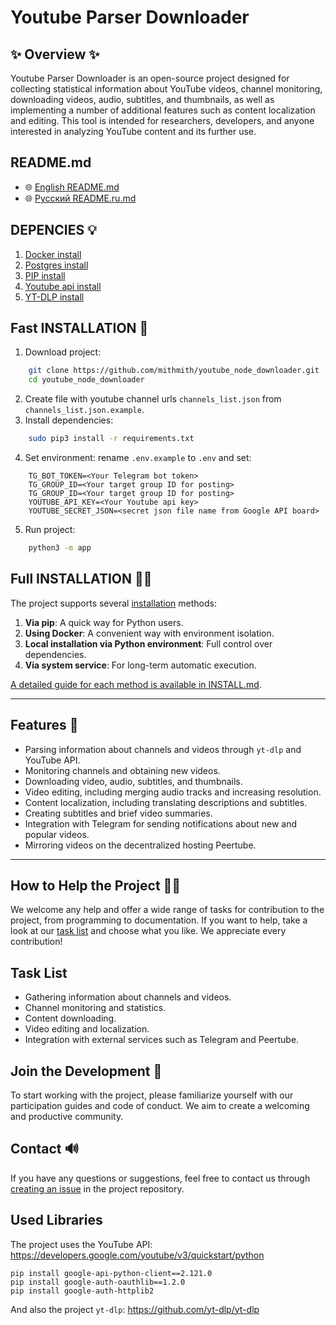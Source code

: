 # Youtube Parser Downloader

## ✨ Overview ✨
Youtube Parser Downloader is an open-source project designed for collecting statistical information about YouTube videos, channel monitoring, downloading videos, audio, subtitles, and thumbnails, as well as implementing a number of additional features such as content localization and editing. This tool is intended for researchers, developers, and anyone interested in analyzing YouTube content and its further use.

## README.md
- 🌐 [English README.md](README.md)
- 🌐 [Русский README.ru.md](README.ru.md)

## DEPENCIES 💡

1. [Docker install](docs/docker_install.md)
2. [Postgres install](docs/postgres_install.md)
3. [PIP install](docs/pip_install.md)
4. [Youtube api install](docs/yt_api_install.md)
5. [YT-DLP install](docs/yt-dlp_install.md)

## Fast INSTALLATION 🚀

1. Download project:
```bash
    git clone https://github.com/mithmith/youtube_node_downloader.git
    cd youtube_node_downloader
```
2. Create file with youtube channel urls `channels_list.json` from `channels_list.json.example`.
3. Install dependencies:
```bash
    sudo pip3 install -r requirements.txt
```
4. Set environment: rename `.env.example` to `.env` and set:
```environment
    TG_BOT_TOKEN=<Your Telegram bot token>
    TG_GROUP_ID=<Your target group ID for posting>
    TG_GROUP_ID=<Your target group ID for posting>
    YOUTUBE_API_KEY=<Your Youtube api key>
    YOUTUBE_SECRET_JSON=<secret json file name from Google API board>
```
5. Run project:
```bash
    python3 -m app
```

## Full INSTALLATION 🔧🚀

The project supports several [installation](docs/INSTALL.md) methods:

1. **Via pip**: A quick way for Python users.
2. **Using Docker**: A convenient way with environment isolation.
3. **Local installation via Python environment**: Full control over dependencies.
4. **Via system service**: For long-term automatic execution.

[A detailed guide for each method is available in INSTALL.md](docs/INSTALL.md).

---

## Features 🚩
- Parsing information about channels and videos through `yt-dlp` and YouTube API.
- Monitoring channels and obtaining new videos.
- Downloading video, audio, subtitles, and thumbnails.
- Video editing, including merging audio tracks and increasing resolution.
- Content localization, including translating descriptions and subtitles.
- Creating subtitles and brief video summaries.
- Integration with Telegram for sending notifications about new and popular videos.
- Mirroring videos on the decentralized hosting Peertube.

---

## How to Help the Project 🧑‍💻
We welcome any help and offer a wide range of tasks for contribution to the project, from programming to documentation. If you want to help, take a look at our [task list](https://github.com/mithmith/peer_node_downloader/blob/main/TODO.md) and choose what you like. We appreciate every contribution!

## Task List
- Gathering information about channels and videos.
- Channel monitoring and statistics.
- Content downloading.
- Video editing and localization.
- Integration with external services such as Telegram and Peertube.

## Join the Development 👥
To start working with the project, please familiarize yourself with our participation guides and code of conduct. We aim to create a welcoming and productive community.

## Contact 🔊
If you have any questions or suggestions, feel free to contact us through [creating an issue](https://github.com/mithmith/peer_node_downloader/issues) in the project repository.

## Used Libraries
The project uses the YouTube API:
https://developers.google.com/youtube/v3/quickstart/python

```
pip install google-api-python-client==2.121.0
pip install google-auth-oauthlib==1.2.0
pip install google-auth-httplib2
```
And also the project `yt-dlp`:
https://github.com/yt-dlp/yt-dlp

